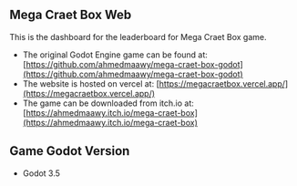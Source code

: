 ## Mega Craet Box Web

This is the dashboard for the leaderboard for Mega Craet Box game.

* The original Godot Engine game can be found at: [https://github.com/ahmedmaawy/mega-craet-box-godot](https://github.com/ahmedmaawy/mega-craet-box-godot)
* The website is hosted on vercel at: [https://megacraetbox.vercel.app/](https://megacraetbox.vercel.app/)
* The game can be downloaded from itch.io at: [https://ahmedmaawy.itch.io/mega-craet-box](https://ahmedmaawy.itch.io/mega-craet-box)

## Game Godot Version

* Godot 3.5
